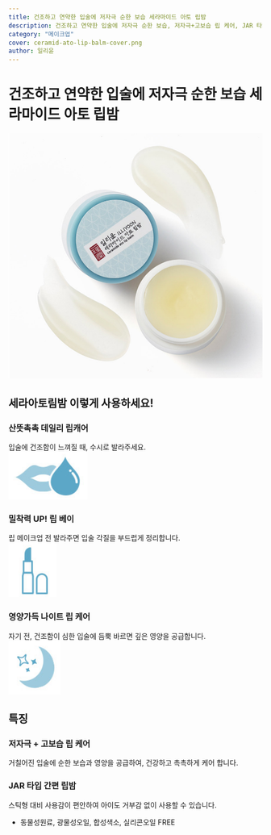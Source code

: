 ```yaml
---
title: 건조하고 연약한 입술에 저자극 순한 보습 세라마이드 아토 립밤
description: 건조하고 연약한 입술에 저자극 순한 보습, 저자극+고보습 립 케어, JAR 타입 간편 립밤
category: "메이크업"
cover: ceramid-ato-lip-balm-cover.png
author: 일리윤
---
```


# 건조하고 연약한 입술에 저자극 순한 보습 세라마이드 아토 립밤
 ![세라마이드 아토 립밤](./ceramid-ato-lip-balm-1.png)

## 세라아토림밤 이렇게 사용하세요!
### 산뜻촉촉 데일리 립캐어
입술에 건조함이 느껴질 때, 수시로 발라주세요.
<br>
![산뜻촉촉 데일리 립캐어](./daily-lip-care.png)



### 밀착력 UP! 립 베이
립 메이크업 전 발라주면 입술 각질을 부드럽게 정리합니다.
<br>
![밀착력 UP! 립 베이](./lip-base.png)


### 영양가득 나이트 립 케어
자기 전, 건조함이 심한 입술에 듬뿍 바르면 깊은 영양을 공급합니다.
<br>
![영양가득 나이트 립 케어](./night-lip-care.png)


## 특징
### 저자극 + 고보습 립 케어
거칠어진 입술에 순한 보습과 영양을 공급하여, 건강하고 촉촉하게 케어 합니다.

### JAR 타입 간편 립밤
스틱형 대비 사용감이 편안하여 아이도 거부감 없이 사용할 수 있습니다.

* 동물성원료, 광물성오일, 합성색소, 실리콘오일 FREE
